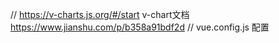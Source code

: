 // https://v-charts.js.org/#/start v-chart文档
https://www.jianshu.com/p/b358a91bdf2d // vue.config.js 配置
